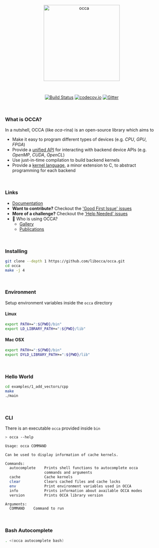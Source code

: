 <p align="center">
  <a href="https://libocca.org">
    <img alt="occa" src="https://libocca.org/assets/images/logo/blue.svg" width=250>
  </a>
</p>
&nbsp;
<p align="center">
  <a href="https://travis-ci.org/libocca/occa"><img alt="Build Status" src="https://travis-ci.org/libocca/occa.svg?branch=master"></a>
  <a href="https://codecov.io/github/libocca/occa"><img alt="codecov.io" src="https://codecov.io/github/libocca/occa/coverage.svg"></a>
  <a href="https://gitter.im/libocca/occa?utm_source=badge&utm_medium=badge&utm_campaign=pr-badge&utm_content=badge"><img alt="Gitter" src="https://badges.gitter.im/libocca/occa.svg"></a>
</p>

&nbsp;

### What is OCCA?

In a nutshell, OCCA (like *oca*-rina) is an open-source library which aims to

- Make it easy to program different types of devices (e.g. _CPU_, _GPU_, _FPGA_)
- Provide a [unified API](https://libocca.org/#/guide/occa/introduction) for interacting with backend device APIs (e.g. _OpenMP_, _CUDA_, _OpenCL_)
- Use just-in-time compilation to build backend kernels
- Provide a [kernel language](https://libocca.org/#/guide/okl/introduction), a minor extension to C, to abstract programming for each backend

&nbsp;

### Links

- [Documentation](https://libocca.org)
- **Want to contribute?** Checkout the ['Good First Issue' issues](https://github.com/libocca/occa/issues?q=is%3Aopen+is%3Aissue+label%3A%22Good+First+Issue%22)
- **More of a challenge?** Checkout the ['Help Needed' issues](https://github.com/libocca/occa/issues?utf8=%E2%9C%93&q=is%3Aopen+is%3Aissue+label%3A%22Help+Wanted%22)
- 🌟 Who is using OCCA?
  - [Gallery](https://libocca.org/#/gallery)
  - [Publications](https://libocca.org/#/publications)

&nbsp;

### Installing

```bash
git clone --depth 1 https://github.com/libocca/occa.git
cd occa
make -j 4
```

&nbsp;

### Environment

Setup environment variables inside the `occa` directory

#### Linux

```bash
export PATH+=":${PWD}/bin"
export LD_LIBRARY_PATH+=":${PWD}/lib"
```

#### Mac OSX

```bash
export PATH+=":${PWD}/bin"
export DYLD_LIBRARY_PATH+=":${PWD}/lib"
```

&nbsp;

### Hello World

```bash
cd examples/1_add_vectors/cpp
make
./main
```

&nbsp;

### CLI

There is an executable `occa` provided inside `bin`

```bash
> occa --help

Usage: occa COMMAND

Can be used to display information of cache kernels.

Commands:
  autocomplete    Prints shell functions to autocomplete occa
                  commands and arguments
  cache           Cache kernels
  clear           Clears cached files and cache locks
  env             Print environment variables used in OCCA
  info            Prints information about available OCCA modes
  version         Prints OCCA library version

Arguments:
  COMMAND    Command to run
```

&nbsp;

### Bash Autocomplete

```bash
. <(occa autocomplete bash)
```
